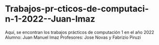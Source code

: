 # Trabajos-pr-cticos-de-computaci-n-1-2022--Juan-Imaz
Aquí, se encontran los trabajos prácticos de computación 1 en el año 2022
Alumno: Juan Manuel Imaz
Profesores: Jose Novas y Fabrizio Piruzi
